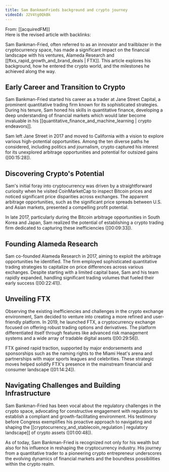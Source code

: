 ```yaml
---
title: Sam BankmanFrieds background and crypto journey
videoId: J2V4tg0QkBk
---
```


From: [[acquiredFM]] <br/> 
Here is the revised article with backlinks:

Sam Bankman-Fried, often referred to as an innovator and trailblazer in the cryptocurrency space, has made a significant impact on the financial landscape with his ventures, Alameda Research and [[ftxs_rapid_growth_and_brand_deals | FTX]]. This article explores his background, how he entered the crypto world, and the milestones he achieved along the way.

## Early Career and Transition to Crypto

Sam Bankman-Fried started his career as a trader at Jane Street Capital, a prominent quantitative trading firm known for its sophisticated strategies. During his tenure, Sam honed his skills in quantitative finance, developing a deep understanding of financial markets which would later become invaluable in his [[quantitative_finance_and_machine_learning | crypto endeavors]].

Sam left Jane Street in 2017 and moved to California with a vision to explore various high-potential opportunities. Among the ten diverse paths he considered, including politics and journalism, crypto captured his interest for its unexplored arbitrage opportunities and potential for outsized gains (<a class="yt-timestamp" data-t="00:15:28">[00:15:28]</a>).

## Discovering Crypto's Potential

Sam's initial foray into cryptocurrency was driven by a straightforward curiosity when he visited CoinMarketCap to inspect Bitcoin prices and noticed significant price disparities across exchanges. The apparent arbitrage opportunities, such as the significant price spreads between U.S. and Asian markets, presented a compelling profit potential.

In late 2017, particularly during the Bitcoin arbitrage opportunities in South Korea and Japan, Sam realized the potential of establishing a crypto trading firm dedicated to capturing these inefficiencies (<a class="yt-timestamp" data-t="00:09:33">[00:09:33]</a>).

## Founding Alameda Research

Sam co-founded Alameda Research in 2017, aiming to exploit the arbitrage opportunities he identified. The firm employed sophisticated quantitative trading strategies to capitalize on price differences across various exchanges. Despite starting with a limited capital base, Sam and his team rapidly expanded, handling significant trading volumes that fueled their early success (<a class="yt-timestamp" data-t="00:22:41">[00:22:41]</a>).

## Unveiling FTX

Observing the existing inefficiencies and challenges in the crypto exchange environment, Sam decided to venture into creating a more refined and user-friendly platform. In 2019, he launched FTX, a cryptocurrency exchange focused on offering robust trading options and derivatives. The platform differentiated itself through features like advanced risk management systems and a wide array of tradable digital assets (<a class="yt-timestamp" data-t="00:29:56">[00:29:56]</a>).

FTX gained rapid traction, supported by major endorsements and sponsorships such as the naming rights to the Miami Heat's arena and partnerships with major sports leagues and celebrities. These strategic moves helped solidify FTX's presence in the mainstream financial and consumer landscape (<a class="yt-timestamp" data-t="01:14:24">[01:14:24]</a>).

## Navigating Challenges and Building Infrastructure

Sam Bankman-Fried has been vocal about the regulatory challenges in the crypto space, advocating for constructive engagement with regulators to establish a compliant and growth-facilitating environment. His testimony before Congress exemplifies his proactive approach to navigating and shaping the [[cryptocurrency_and_stablecoin_regulation | regulatory landscape]] of crypto assets (<a class="yt-timestamp" data-t="01:00:48">[01:00:48]</a>).

As of today, Sam Bankman-Fried is recognized not only for his wealth but also for his influence in reshaping the cryptocurrency industry. His journey from a quantitative trader to a pioneering crypto entrepreneur underscores the evolving dynamics of financial markets and the boundless possibilities within the crypto realm.